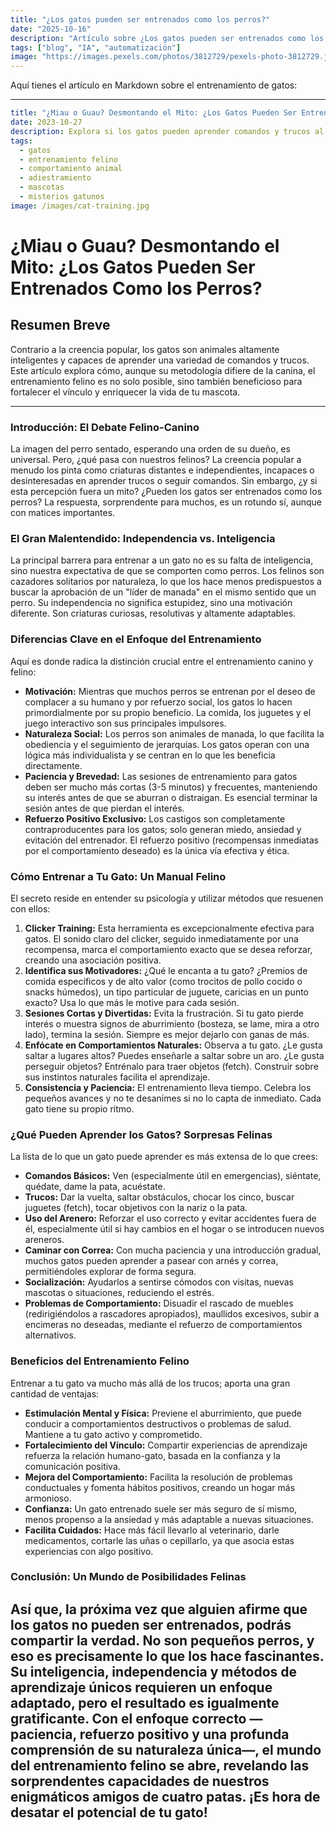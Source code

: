 ```yaml
---
title: "¿Los gatos pueden ser entrenados como los perros?"
date: "2025-10-16"
description: "Artículo sobre ¿Los gatos pueden ser entrenados como los perros?"
tags: ["blog", "IA", "automatización"]
image: "https://images.pexels.com/photos/3812729/pexels-photo-3812729.jpeg?auto=compress&cs=tinysrgb&h=350"
---
```


Aquí tienes el artículo en Markdown sobre el entrenamiento de gatos:

---
```yaml
title: "¿Miau o Guau? Desmontando el Mito: ¿Los Gatos Pueden Ser Entrenados Como los Perros?"
date: 2023-10-27
description: Explora si los gatos pueden aprender comandos y trucos al igual que los perros, desvelando las diferencias en sus métodos de entrenamiento y las sorprendentes capacidades felinas.
tags:
  - gatos
  - entrenamiento felino
  - comportamiento animal
  - adiestramiento
  - mascotas
  - misterios gatunos
image: /images/cat-training.jpg
```
# ¿Miau o Guau? Desmontando el Mito: ¿Los Gatos Pueden Ser Entrenados Como los Perros?

## Resumen Breve
Contrario a la creencia popular, los gatos son animales altamente inteligentes y capaces de aprender una variedad de comandos y trucos. Este artículo explora cómo, aunque su metodología difiere de la canina, el entrenamiento felino es no solo posible, sino también beneficioso para fortalecer el vínculo y enriquecer la vida de tu mascota.

---

### Introducción: El Debate Felino-Canino
La imagen del perro sentado, esperando una orden de su dueño, es universal. Pero, ¿qué pasa con nuestros felinos? La creencia popular a menudo los pinta como criaturas distantes e independientes, incapaces o desinteresadas en aprender trucos o seguir comandos. Sin embargo, ¿y si esta percepción fuera un mito? ¿Pueden los gatos ser entrenados como los perros? La respuesta, sorprendente para muchos, es un rotundo sí, aunque con matices importantes.

### El Gran Malentendido: Independencia vs. Inteligencia
La principal barrera para entrenar a un gato no es su falta de inteligencia, sino nuestra expectativa de que se comporten como perros. Los felinos son cazadores solitarios por naturaleza, lo que los hace menos predispuestos a buscar la aprobación de un "líder de manada" en el mismo sentido que un perro. Su independencia no significa estupidez, sino una motivación diferente. Son criaturas curiosas, resolutivas y altamente adaptables.

### Diferencias Clave en el Enfoque del Entrenamiento
Aquí es donde radica la distinción crucial entre el entrenamiento canino y felino:

*   **Motivación:** Mientras que muchos perros se entrenan por el deseo de complacer a su humano y por refuerzo social, los gatos lo hacen primordialmente por su propio beneficio. La comida, los juguetes y el juego interactivo son sus principales impulsores.
*   **Naturaleza Social:** Los perros son animales de manada, lo que facilita la obediencia y el seguimiento de jerarquías. Los gatos operan con una lógica más individualista y se centran en lo que les beneficia directamente.
*   **Paciencia y Brevedad:** Las sesiones de entrenamiento para gatos deben ser mucho más cortas (3-5 minutos) y frecuentes, manteniendo su interés antes de que se aburran o distraigan. Es esencial terminar la sesión antes de que pierdan el interés.
*   **Refuerzo Positivo Exclusivo:** Los castigos son completamente contraproducentes para los gatos; solo generan miedo, ansiedad y evitación del entrenador. El refuerzo positivo (recompensas inmediatas por el comportamiento deseado) es la única vía efectiva y ética.

### Cómo Entrenar a Tu Gato: Un Manual Felino
El secreto reside en entender su psicología y utilizar métodos que resuenen con ellos:

1.  **Clicker Training:** Esta herramienta es excepcionalmente efectiva para gatos. El sonido claro del clicker, seguido inmediatamente por una recompensa, marca el comportamiento exacto que se desea reforzar, creando una asociación positiva.
2.  **Identifica sus Motivadores:** ¿Qué le encanta a tu gato? ¿Premios de comida específicos y de alto valor (como trocitos de pollo cocido o snacks húmedos), un tipo particular de juguete, caricias en un punto exacto? Usa lo que más le motive para cada sesión.
3.  **Sesiones Cortas y Divertidas:** Evita la frustración. Si tu gato pierde interés o muestra signos de aburrimiento (bosteza, se lame, mira a otro lado), termina la sesión. Siempre es mejor dejarlo con ganas de más.
4.  **Enfócate en Comportamientos Naturales:** Observa a tu gato. ¿Le gusta saltar a lugares altos? Puedes enseñarle a saltar sobre un aro. ¿Le gusta perseguir objetos? Entrénalo para traer objetos (fetch). Construir sobre sus instintos naturales facilita el aprendizaje.
5.  **Consistencia y Paciencia:** El entrenamiento lleva tiempo. Celebra los pequeños avances y no te desanimes si no lo capta de inmediato. Cada gato tiene su propio ritmo.

### ¿Qué Pueden Aprender los Gatos? Sorpresas Felinas
La lista de lo que un gato puede aprender es más extensa de lo que crees:

*   **Comandos Básicos:** Ven (especialmente útil en emergencias), siéntate, quédate, dame la pata, acuéstate.
*   **Trucos:** Dar la vuelta, saltar obstáculos, chocar los cinco, buscar juguetes (fetch), tocar objetivos con la nariz o la pata.
*   **Uso del Arenero:** Reforzar el uso correcto y evitar accidentes fuera de él, especialmente útil si hay cambios en el hogar o se introducen nuevos areneros.
*   **Caminar con Correa:** Con mucha paciencia y una introducción gradual, muchos gatos pueden aprender a pasear con arnés y correa, permitiéndoles explorar de forma segura.
*   **Socialización:** Ayudarlos a sentirse cómodos con visitas, nuevas mascotas o situaciones, reduciendo el estrés.
*   **Problemas de Comportamiento:** Disuadir el rascado de muebles (redirigiéndolos a rascadores apropiados), maullidos excesivos, subir a encimeras no deseadas, mediante el refuerzo de comportamientos alternativos.

### Beneficios del Entrenamiento Felino
Entrenar a tu gato va mucho más allá de los trucos; aporta una gran cantidad de ventajas:

*   **Estimulación Mental y Física:** Previene el aburrimiento, que puede conducir a comportamientos destructivos o problemas de salud. Mantiene a tu gato activo y comprometido.
*   **Fortalecimiento del Vínculo:** Compartir experiencias de aprendizaje refuerza la relación humano-gato, basada en la confianza y la comunicación positiva.
*   **Mejora del Comportamiento:** Facilita la resolución de problemas conductuales y fomenta hábitos positivos, creando un hogar más armonioso.
*   **Confianza:** Un gato entrenado suele ser más seguro de sí mismo, menos propenso a la ansiedad y más adaptable a nuevas situaciones.
*   **Facilita Cuidados:** Hace más fácil llevarlo al veterinario, darle medicamentos, cortarle las uñas o cepillarlo, ya que asocia estas experiencias con algo positivo.

### Conclusión: Un Mundo de Posibilidades Felinas
Así que, la próxima vez que alguien afirme que los gatos no pueden ser entrenados, podrás compartir la verdad. No son pequeños perros, y eso es precisamente lo que los hace fascinantes. Su inteligencia, independencia y métodos de aprendizaje únicos requieren un enfoque adaptado, pero el resultado es igualmente gratificante. Con el enfoque correcto —paciencia, refuerzo positivo y una profunda comprensión de su naturaleza única—, el mundo del entrenamiento felino se abre, revelando las sorprendentes capacidades de nuestros enigmáticos amigos de cuatro patas. ¡Es hora de desatar el potencial de tu gato!
---